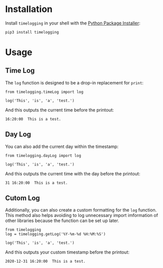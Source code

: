 # Installation

Install `timelogging` in your shell with the [Python Package Installer](https://pip.pypa.io/en/stable/):

```sh
pip3 install timelogging
```

# Usage

## Time Log

The `log` function is designed to be a drop-in replacement for `print`:

```python3
from timelogging.timeLog import log

log('This', 'is', 'a', 'test.')
```

And this outputs the current time before the printout:

```
16:20:00  This is a test.
```

## Day Log

You can also add the current day within the timestamp:

```python3
from timelogging.dayLog import log

log('This', 'is', 'a', 'test.')
```

And this outputs the current time with the day before the printout:

```
31 16:20:00  This is a test.
```

## Cutom Log

Additionally, you can also create a custom formatting for the `log` function. This method also helps avoiding to log unnecessary import imformation of other libraries because the function can be set up later.

```python3
from timelogging
log = timelogging.getLog('%Y-%m-%d %H:%M:%S')

log('This', 'is', 'a', 'test.')
```

And this outputs your custom timestamp before the printout:

```
2020-12-31 16:20:00  This is a test.
```
